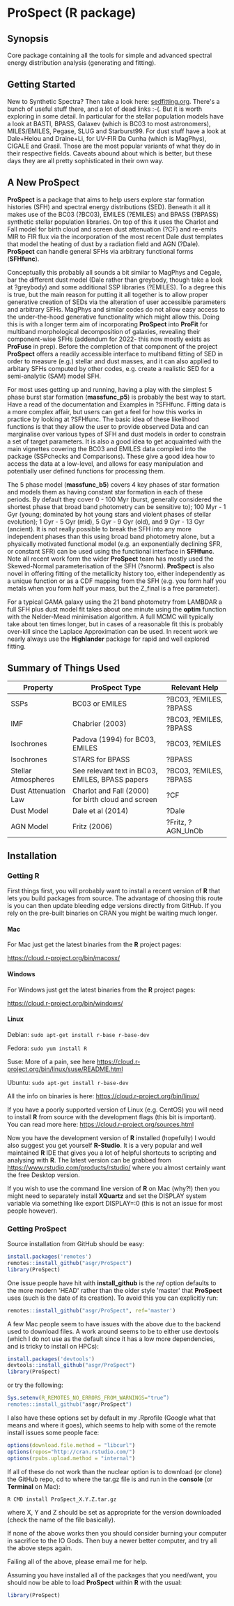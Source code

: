 # ProSpect (R package)

## Synopsis

Core package containing all the tools for simple and advanced spectral energy distribution analysis (generating and fitting).

## Getting Started

New to Synthetic Spectra? Then take a look here: [sedfitting.org](http://www.sedfitting.org/Models.html). There's a bunch of useful stuff there, and a lot of dead links :-(. But it is worth exploring in some detail. In particular for the stellar population models have a look at BASTI, BPASS, Galaxev (which is BC03 to most astronomers), MILES/EMILES, Pegase, SLUG and Starburst99. For dust stuff have a look at Dale+Helou and Draine+Li, for UV-FIR Da Cunha (which is MagPhys), CIGALE and Grasil. Those are the most popular variants of what they do in their respective fields. Caveats abound about which is better, but these days they are all pretty sophisticated in their own way.

## A New ProSpect

**ProSpect** is a package that aims to help users explore star formation histories (SFH) and spectral energy distributions (SED). Beneath it all it makes use of the BC03 (?BC03), EMILES (?EMILES) and BPASS (?BPASS) synthetic stellar population libraries. On top of this it uses the Charlot and Fall model for birth cloud and screen dust attenuation (?CF) and re-emits MIR to FIR flux via the incorporation of the most recent Dale dust templates that model the heating of dust by a radiation field and AGN (?Dale). **ProSpect** can handle general SFHs via arbitrary functional forms (**SFHfunc**).

Conceptually this probably all sounds a bit similar to MagPhys and Cegale, bar the different dust model (Dale rather than greybody, though take a look at ?greybody) and some additional SSP libraries (?EMILES). To a degree this is true, but the main reason for putting it all together is to allow proper generative creation of SEDs via the alteration of user accessible parameters and arbitrary SFHs. MagPhys and similar codes do not allow easy access to the under-the-hood generative functionality which might allow this. Doing this is with a longer term aim of incorporating **ProSpect** into **ProFit** for multiband morphological decomposition of galaxies, revealing their component-wise SFHs (addendum for 2022- this now mostly exists as **ProFuse** in prep). Before the completion of that component of the project **ProSpect** offers a readily accessible interface to multiband fitting of SED in order to measure (e.g.) stellar and dust masses, and it can also applied to arbitary SFHs computed by other codes, e.g. create a realistic SED for a semi-analytic (SAM) model SFH.

For most uses getting up and running, having a play with the simplest 5 phase burst star formation (**massfunc_p5**) is probably the best way to start. Have a read of the documentation and Examples in ?SFHfunc. Fitting data is a more complex affair, but users can get a feel for how this works in practice by looking at ?SFHfunc. The basic idea of these likelihood functions is that they allow the user to provide observed Data and can marginalise over various types of SFH and dust models in order to constrain a set of target parameters. It is also a good idea to get acquainted with the main vignettes covering the BC03 and EMILES data compiled into the package (SSPchecks and Comparisons). These give a good idea how to access the data at a low-level, and allows for easy manipulation and potentially user defined functions for processing them.

The 5 phase model (**massfunc_b5**) covers 4 key phases of star formation and models them as having constant star formation in each of these periods. By default they cover 0 - 100 Myr (burst, generally considered the shortest phase that broad band photometry can be sensitive to); 100 Myr - 1 Gyr (young; dominated by hot young stars and violent phases of stellar evolution); 1 Gyr - 5 Gyr (mid), 5 Gyr - 9 Gyr (old), and 9 Gyr - 13 Gyr (ancient). It is not really possible to break the SFH into any more independent phases than this using broad band photometry alone, but a physically motivated functional model (e.g. an exponentially declining SFR, or constant SFR) can be used using the functional interface in **SFHfunc**. Note all recent work form the wider **ProSpect** team has mostly used the Skewed-Normal parameterisation of the SFH (?snorm). **ProSpect** is also novel in offering fitting of the metallicity history too, either independently as a unique function or as a CDF mapping from the SFH (e.g. you form half you metals when you form half your mass, but the Z_final is a free parameter).

For a typical GAMA galaxy using the 21 band photometry from LAMBDAR a full SFH plus dust model fit takes about one minute using the **optim** function with the Nelder-Mead minimisation algorithm. A full MCMC will typically take about ten times longer, but in cases of a reasonable fit this is probably over-kill since the Laplace Approximation can be used. In recent work we nearly always use the **Highlander** package for rapid and well explored fitting.

## Summary of Things Used

Property | ProSpect Type  |  Relevant Help
----------------- | -------------------- | ---------------
SSPs | BC03 or EMILES  |  ?BC03, ?EMILES, ?BPASS
IMF | Chabrier (2003) |  ?BC03, ?EMILES, ?BPASS
Isochrones | Padova (1994) for BC03, EMILES   |   ?BC03, ?EMILES
Isochrones | STARS for BPASS |   ?BPASS
Stellar Atmospheres  |  See relevant text in BC03, EMILES, BPASS papers |   ?BC03, ?EMILES, ?BPASS
Dust Attenuation Law | Charlot and Fall (2000) for birth cloud and screen   |  ?CF
Dust Model  |  Dale et al (2014)  |  ?Dale
AGN Model | Fritz (2006) | ?Fritz, ?AGN_UnOb

## Installation

### Getting R

First things first, you will probably want to install a recent version of **R** that lets you build packages from source. The advantage of choosing this route is you can then update bleeding edge versions directly from GitHub. If you rely on the pre-built binaries on CRAN you might be waiting much longer.

#### Mac

For Mac just get the latest binaries from the **R** project pages:

<https://cloud.r-project.org/bin/macosx/>

#### Windows

For Windows just get the latest binaries from the **R** project pages:

<https://cloud.r-project.org/bin/windows/>

#### Linux

Debian:	`sudo apt-get install r-base r-base-dev`

Fedora:	`sudo yum install R`

Suse:	More of a pain, see here <https://cloud.r-project.org/bin/linux/suse/README.html>

Ubuntu:	`sudo apt-get install r-base-dev`

All the info on binaries is here: <https://cloud.r-project.org/bin/linux/>

If you have a poorly supported version of Linux (e.g. CentOS) you will need to install **R** from source with the development flags (this bit is important). You can read more here: <https://cloud.r-project.org/sources.html>

Now you have the development version of **R** installed (hopefully) I would also suggest you get yourself **R-Studio**. It is a very popular and well maintained **R** IDE that gives you a lot of helpful shortcuts to scripting and analysing with **R**. The latest version can be grabbed from <https://www.rstudio.com/products/rstudio/> where you almost certainly want the free Desktop version.

If you wish to use the command line version of **R** on Mac (why?!) then you might need to separately install **XQuartz** and set the DISPLAY system variable via something like export DISPLAY=:0 (this is not an issue for most people however).

### Getting ProSpect

Source installation from GitHub should be easy:

```R
install.packages('remotes')
remotes::install_github("asgr/ProSpect")
library(ProSpect)
```

One issue people have hit with **install_github** is the *ref* option defaults to the more modern 'HEAD' rather than the older style 'master' that **ProSpect** uses (such is the date of its creation). To avoid this you can explicitly run:

```R
remotes::install_github("asgr/ProSpect", ref='master')
```

A few Mac people seem to have issues with the above due to the backend used to download files. A work around seems to be to either use devtools (which I do not use as the default since it has a low more dependencies, and is tricky to install on HPCs):

```R
install.packages('devtools')
devtools::install_github("asgr/ProSpect")
library(ProSpect)
```

or try the following:

```R
Sys.setenv(R_REMOTES_NO_ERRORS_FROM_WARNINGS="true”)
remotes::install_github("asgr/ProSpect")
```

I also have these options set by default in my .Rprofile (Google what that means and where it goes), which seems to help with some of the remote install issues some people face:

```R
options(download.file.method = "libcurl")
options(repos="http://cran.rstudio.com/")
options(rpubs.upload.method = "internal")
```

If all of these do not work than the nuclear option is to download (or clone) the GitHub repo, cd to where the tar.gz file is and run in the **console** (or **Terminal** on Mac):

```console
R CMD install ProSpect_X.Y.Z.tar.gz
```

where X, Y and Z should be set as appropriate for the version downloaded (check the name of the file basically).

If none of the above works then you should consider burning your computer in sacrifice to the IO Gods. Then buy a newer better computer, and try all the above steps again.

Failing all of the above, please email me for help.

Assuming you have installed all of the packages that you need/want, you should now be able to load **ProSpect** within **R** with the usual:

```R
library(ProSpect)
```
